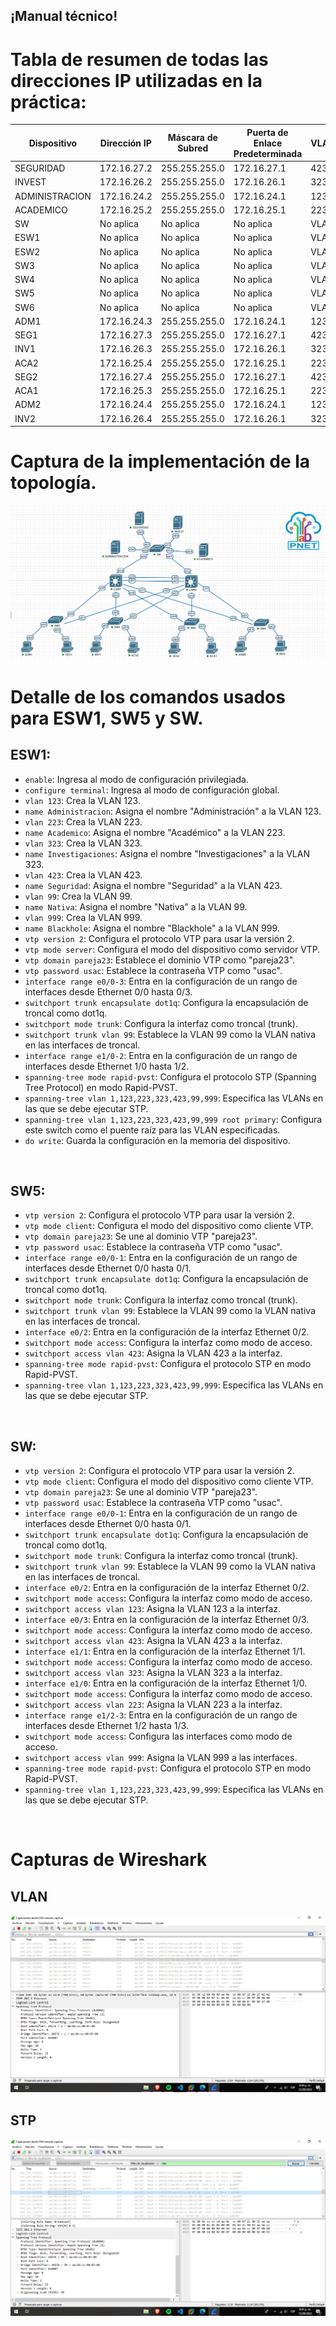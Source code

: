 ## **¡Manual técnico!**

# Tabla de resumen de todas las direcciones IP utilizadas en la práctica:

<table>
  <thead>
    <tr>
      <th>Dispositivo</th>
      <th>Dirección IP</th>
      <th>Máscara de Subred</th>
      <th>Puerta de Enlace Predeterminada</th>
      <th>VLAN</th>
    </tr>
  </thead>
  <tbody>
    <tr>
      <td>SEGURIDAD</td>
      <td>172.16.27.2</td>
      <td>255.255.255.0</td>
      <td>172.16.27.1</td>
      <td>423</td>
    </tr>
    <tr>
      <td>INVEST</td>
      <td>172.16.26.2</td>
      <td>255.255.255.0</td>
      <td>172.16.26.1</td>
      <td>323</td>
    </tr>
    <tr>
      <td>ADMINISTRACION</td>
      <td>172.16.24.2</td>
      <td>255.255.255.0</td>
      <td>172.16.24.1</td>
      <td>123</td>
    </tr>
    <tr>
      <td>ACADEMICO</td>
      <td>172.16.25.2</td>
      <td>255.255.255.0</td>
      <td>172.16.25.1</td>
      <td>223</td>
    </tr>
    <tr>
      <td>SW</td>
      <td>No aplica</td>
      <td>No aplica</td>
      <td>No aplica</td>
      <td>VLAN</td>
    </tr>
    <tr>
      <td>ESW1</td>
      <td>No aplica</td>
      <td>No aplica</td>
      <td>No aplica</td>
      <td>VLAN</td>
    </tr>
    <tr>
      <td>ESW2</td>
      <td>No aplica</td>
      <td>No aplica</td>
      <td>No aplica</td>
      <td>VLAN</td>
    </tr>
    <tr>
      <td>SW3</td>
      <td>No aplica</td>
      <td>No aplica</td>
      <td>No aplica</td>
      <td>VLAN</td>
    </tr>
    <tr>
      <td>SW4</td>
      <td>No aplica</td>
      <td>No aplica</td>
      <td>No aplica</td>
      <td>VLAN</td>
    </tr>
    <tr>
      <td>SW5</td>
      <td>No aplica</td>
      <td>No aplica</td>
      <td>No aplica</td>
      <td>VLAN</td>
    </tr>
    <tr>
      <td>SW6</td>
      <td>No aplica</td>
      <td>No aplica</td>
      <td>No aplica</td>
      <td>VLAN</td>
    </tr>
    <tr>
      <td>ADM1</td>
      <td>172.16.24.3</td>
      <td>255.255.255.0</td>
      <td>172.16.24.1</td>
      <td>123</td>
    </tr>
    <tr>
      <td>SEG1</td>
      <td>172.16.27.3</td>
      <td>255.255.255.0</td>
      <td>172.16.27.1</td>
      <td>423</td>
    </tr>
    <tr>
      <td>INV1</td>
      <td>172.16.26.3</td>
      <td>255.255.255.0</td>
      <td>172.16.26.1</td>
      <td>323</td>
    </tr>
    <tr>
      <td>ACA2</td>
      <td>172.16.25.4</td>
      <td>255.255.255.0</td>
      <td>172.16.25.1</td>
      <td>223</td>
    </tr>
    <tr>
      <td>SEG2</td>
      <td>172.16.27.4</td>
      <td>255.255.255.0</td>
      <td>172.16.27.1</td>
      <td>423</td>
    </tr>
    <tr>
      <td>ACA1</td>
      <td>172.16.25.3</td>
      <td>255.255.255.0</td>
      <td>172.16.25.1</td>
      <td>223</td>
    </tr>
    <tr>
      <td>ADM2</td>
      <td>172.16.24.4</td>
      <td>255.255.255.0</td>
      <td>172.16.24.1</td>
      <td>123</td>
    </tr>
    <tr>
      <td>INV2</td>
      <td>172.16.26.4</td>
      <td>255.255.255.0</td>
      <td>172.16.26.1</td>
      <td>323</td>
    </tr>
  </tbody>
</table>

# Captura de la implementación de la topología.

![No image](topologia.png)

# Detalle de los comandos usados para ESW1, SW5 y SW.

## ESW1:
- `enable`: Ingresa al modo de configuración privilegiada.
- `configure terminal`: Ingresa al modo de configuración global.
- `vlan 123`: Crea la VLAN 123.
- `name Administracion`: Asigna el nombre "Administración" a la VLAN 123.
- `vlan 223`: Crea la VLAN 223.
- `name Academico`: Asigna el nombre "Académico" a la VLAN 223.
- `vlan 323`: Crea la VLAN 323.
- `name Investigaciones`: Asigna el nombre "Investigaciones" a la VLAN 323.
- `vlan 423`: Crea la VLAN 423.
- `name Seguridad`: Asigna el nombre "Seguridad" a la VLAN 423.
- `vlan 99`: Crea la VLAN 99.
- `name Nativa`: Asigna el nombre "Nativa" a la VLAN 99.
- `vlan 999`: Crea la VLAN 999.
- `name Blackhole`: Asigna el nombre "Blackhole" a la VLAN 999.
- `vtp version 2`: Configura el protocolo VTP para usar la versión 2.
- `vtp mode server`: Configura el modo del dispositivo como servidor VTP.
- `vtp domain pareja23`: Establece el dominio VTP como "pareja23".
- `vtp password usac`: Establece la contraseña VTP como "usac".
- `interface range e0/0-3`: Entra en la configuración de un rango de interfaces desde Ethernet 0/0 hasta 0/3.
- `switchport trunk encapsulate dot1q`: Configura la encapsulación de troncal como dot1q.
- `switchport mode trunk`: Configura la interfaz como troncal (trunk).
- `switchport trunk vlan 99`: Establece la VLAN 99 como la VLAN nativa en las interfaces de troncal.
- `interface range e1/0-2`: Entra en la configuración de un rango de interfaces desde Ethernet 1/0 hasta 1/2.
- `spanning-tree mode rapid-pvst`: Configura el protocolo STP (Spanning Tree Protocol) en modo Rapid-PVST.
- `spanning-tree vlan 1,123,223,323,423,99,999`: Especifica las VLANs en las que se debe ejecutar STP.
- `spanning-tree vlan 1,123,223,323,423,99,999 root primary`: Configura este switch como el puente raíz para las VLAN especificadas.
- `do write`: Guarda la configuración en la memoria del dispositivo.
<br>

## SW5:
- `vtp version 2`: Configura el protocolo VTP para usar la versión 2.
- `vtp mode client`: Configura el modo del dispositivo como cliente VTP.
- `vtp domain pareja23`: Se une al dominio VTP "pareja23".
- `vtp password usac`: Establece la contraseña VTP como "usac".
- `interface range e0/0-1`: Entra en la configuración de un rango de interfaces desde Ethernet 0/0 hasta 0/1.
- `switchport trunk encapsulate dot1q`: Configura la encapsulación de troncal como dot1q.
- `switchport mode trunk`: Configura la interfaz como troncal (trunk).
- `switchport trunk vlan 99`: Establece la VLAN 99 como la VLAN nativa en las interfaces de troncal.
- `interface e0/2`: Entra en la configuración de la interfaz Ethernet 0/2.
- `switchport mode access`: Configura la interfaz como modo de acceso.
- `switchport access vlan 423`: Asigna la VLAN 423 a la interfaz.
- `spanning-tree mode rapid-pvst`: Configura el protocolo STP en modo Rapid-PVST.
- `spanning-tree vlan 1,123,223,323,423,99,999`: Especifica las VLANs en las que se debe ejecutar STP.
<br>

## SW:
- `vtp version 2`: Configura el protocolo VTP para usar la versión 2.
- `vtp mode client`: Configura el modo del dispositivo como cliente VTP.
- `vtp domain pareja23`: Se une al dominio VTP "pareja23".
- `vtp password usac`: Establece la contraseña VTP como "usac".
- `interface range e0/0-1`: Entra en la configuración de un rango de interfaces desde Ethernet 0/0 hasta 0/1.
- `switchport trunk encapsulate dot1q`: Configura la encapsulación de troncal como dot1q.
- `switchport mode trunk`: Configura la interfaz como troncal (trunk).
- `switchport trunk vlan 99`: Establece la VLAN 99 como la VLAN nativa en las interfaces de troncal.
- `interface e0/2`: Entra en la configuración de la interfaz Ethernet 0/2.
- `switchport mode access`: Configura la interfaz como modo de acceso.
- `switchport access vlan 123`: Asigna la VLAN 123 a la interfaz.
- `interface e0/3`: Entra en la configuración de la interfaz Ethernet 0/3.
- `switchport mode access`: Configura la interfaz como modo de acceso.
- `switchport access vlan 423`: Asigna la VLAN 423 a la interfaz.
- `interface e1/1`: Entra en la configuración de la interfaz Ethernet 1/1.
- `switchport mode access`: Configura la interfaz como modo de acceso.
- `switchport access vlan 323`: Asigna la VLAN 323 a la interfaz.
- `interface e1/0`: Entra en la configuración de la interfaz Ethernet 1/0.
- `switchport mode access`: Configura la interfaz como modo de acceso.
- `switchport access vlan 223`: Asigna la VLAN 223 a la interfaz.
- `interface range e1/2-3`: Entra en la configuración de un rango de interfaces desde Ethernet 1/2 hasta 1/3.
- `switchport mode access`: Configura las interfaces como modo de acceso.
- `switchport access vlan 999`: Asigna la VLAN 999 a las interfaces.
- `spanning-tree mode rapid-pvst`: Configura el protocolo STP en modo Rapid-PVST.
- `spanning-tree vlan 1,123,223,323,423,99,999`: Especifica las VLANs en las que se debe ejecutar STP.
<br>

# Capturas de Wireshark

## VLAN

<img src="STP.png" alt="Texto Alternativo">


<br>

## STP

<img src="VLAN.png" alt="Texto Alternativo">

